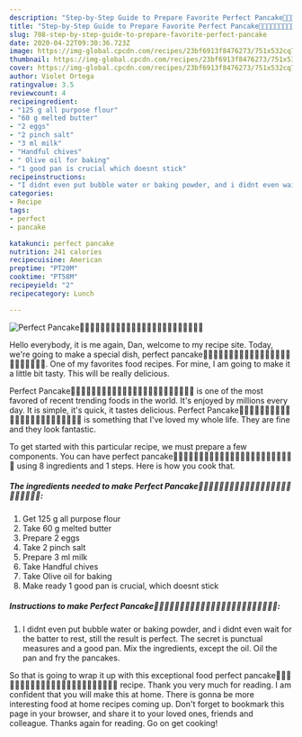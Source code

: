 ```yaml
---
description: "Step-by-Step Guide to Prepare Favorite Perfect Pancake🥞🥞🥞🥞🥞🥞🥞🥞🥞🥞🥞🥞🥞🥞🥞🥞🥞🥞🥞🥞🥞🥞🥞🥞"
title: "Step-by-Step Guide to Prepare Favorite Perfect Pancake🥞🥞🥞🥞🥞🥞🥞🥞🥞🥞🥞🥞🥞🥞🥞🥞🥞🥞🥞🥞🥞🥞🥞🥞"
slug: 708-step-by-step-guide-to-prepare-favorite-perfect-pancake
date: 2020-04-22T09:30:36.723Z
image: https://img-global.cpcdn.com/recipes/23bf6913f8476273/751x532cq70/perfect-pancake🥞🥞🥞🥞🥞🥞🥞🥞🥞🥞🥞🥞🥞🥞🥞🥞🥞🥞🥞🥞🥞🥞🥞🥞-recipe-main-photo.jpg
thumbnail: https://img-global.cpcdn.com/recipes/23bf6913f8476273/751x532cq70/perfect-pancake🥞🥞🥞🥞🥞🥞🥞🥞🥞🥞🥞🥞🥞🥞🥞🥞🥞🥞🥞🥞🥞🥞🥞🥞-recipe-main-photo.jpg
cover: https://img-global.cpcdn.com/recipes/23bf6913f8476273/751x532cq70/perfect-pancake🥞🥞🥞🥞🥞🥞🥞🥞🥞🥞🥞🥞🥞🥞🥞🥞🥞🥞🥞🥞🥞🥞🥞🥞-recipe-main-photo.jpg
author: Violet Ortega
ratingvalue: 3.5
reviewcount: 4
recipeingredient:
- "125 g all purpose flour"
- "60 g melted butter"
- "2 eggs"
- "2 pinch salt"
- "3 ml milk"
- "Handful chives"
- " Olive oil for baking"
- "1 good pan is crucial which doesnt stick"
recipeinstructions:
- "I didnt even put bubble water or baking powder, and i didnt even wait for the batter to rest, still the result is perfect. The secret is punctual measures and a good pan. Mix the ingredients, except the oil. Oil the pan and fry the pancakes."
categories:
- Recipe
tags:
- perfect
- pancake

katakunci: perfect pancake 
nutrition: 241 calories
recipecuisine: American
preptime: "PT20M"
cooktime: "PT58M"
recipeyield: "2"
recipecategory: Lunch

---
```



![Perfect Pancake🥞🥞🥞🥞🥞🥞🥞🥞🥞🥞🥞🥞🥞🥞🥞🥞🥞🥞🥞🥞🥞🥞🥞🥞](https://img-global.cpcdn.com/recipes/23bf6913f8476273/751x532cq70/perfect-pancake🥞🥞🥞🥞🥞🥞🥞🥞🥞🥞🥞🥞🥞🥞🥞🥞🥞🥞🥞🥞🥞🥞🥞🥞-recipe-main-photo.jpg)

Hello everybody, it is me again, Dan, welcome to my recipe site. Today, we're going to make a special dish, perfect pancake🥞🥞🥞🥞🥞🥞🥞🥞🥞🥞🥞🥞🥞🥞🥞🥞🥞🥞🥞🥞🥞🥞🥞🥞. One of my favorites food recipes. For mine, I am going to make it a little bit tasty. This will be really delicious.

Perfect Pancake🥞🥞🥞🥞🥞🥞🥞🥞🥞🥞🥞🥞🥞🥞🥞🥞🥞🥞🥞🥞🥞🥞🥞🥞 is one of the most favored of recent trending foods in the world. It's enjoyed by millions every day. It is simple, it's quick, it tastes delicious. Perfect Pancake🥞🥞🥞🥞🥞🥞🥞🥞🥞🥞🥞🥞🥞🥞🥞🥞🥞🥞🥞🥞🥞🥞🥞🥞 is something that I've loved my whole life. They are fine and they look fantastic.




To get started with this particular recipe, we must prepare a few components. You can have perfect pancake🥞🥞🥞🥞🥞🥞🥞🥞🥞🥞🥞🥞🥞🥞🥞🥞🥞🥞🥞🥞🥞🥞🥞🥞 using 8 ingredients and 1 steps. Here is how you cook that.

<!--inarticleads1-->

##### The ingredients needed to make Perfect Pancake🥞🥞🥞🥞🥞🥞🥞🥞🥞🥞🥞🥞🥞🥞🥞🥞🥞🥞🥞🥞🥞🥞🥞🥞:

1. Get 125 g all purpose flour
1. Take 60 g melted butter
1. Prepare 2 eggs
1. Take 2 pinch salt
1. Prepare 3 ml milk
1. Take Handful chives
1. Take  Olive oil for baking
1. Make ready 1 good pan is crucial, which doesnt stick




<!--inarticleads2-->

##### Instructions to make Perfect Pancake🥞🥞🥞🥞🥞🥞🥞🥞🥞🥞🥞🥞🥞🥞🥞🥞🥞🥞🥞🥞🥞🥞🥞🥞:

1. I didnt even put bubble water or baking powder, and i didnt even wait for the batter to rest, still the result is perfect. The secret is punctual measures and a good pan. Mix the ingredients, except the oil. Oil the pan and fry the pancakes.




So that is going to wrap it up with this exceptional food perfect pancake🥞🥞🥞🥞🥞🥞🥞🥞🥞🥞🥞🥞🥞🥞🥞🥞🥞🥞🥞🥞🥞🥞🥞🥞 recipe. Thank you very much for reading. I am confident that you will make this at home. There is gonna be more interesting food at home recipes coming up. Don't forget to bookmark this page in your browser, and share it to your loved ones, friends and colleague. Thanks again for reading. Go on get cooking!

